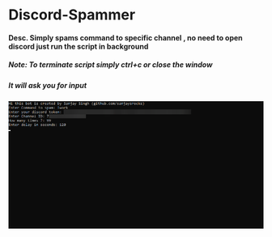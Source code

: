 # Discord-Spammer
#### Desc. Simply spams command to specific channel , no need to open discord just run the script in background
##### Note: To terminate script simply ctrl+c or close the window

##### It will ask you for input
![](https://github.com/SanjaySRocks/Discord-Spammer/blob/main/Zmo0htzICC.png)

